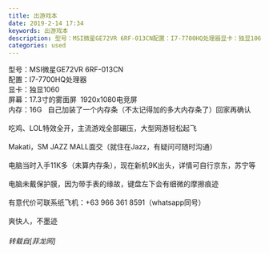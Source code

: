 ```yaml
---
title: 出游戏本
date: 2019-2-14 17:34
keywords: 出游戏本
description: 型号：MSI微星GE72VR 6RF-013CN配置：I7-7700HQ处理器显卡：独显1060屏幕：17.3寸的雾面屏  1920x1080电竞屏内存：16G   自己加装了一个内存条（不太记得加的多大内存条了）回家再确认吃鸡、LOL特效全开，主流游戏全部碾压，大型网游轻松起飞Makati，SM JAZZ MALL面交（就住在Jazz，有疑问可随时沟通）电脑当时入手11K多（未算内存条），现在新机9K出头，详情可自行京东，苏宁等电脑未戴保护膜，因为带手表的缘故，键盘左下会有细微的摩擦痕迹有意代价可联系纸飞机：+63 966 361 8591（whatsapp同号）爽快人，不墨迹
categories: used
---
```

<td class="t_f" id="postmessage_3005428">

型号：MSI微星GE72VR 6RF-013CN<br/>
配置：I7-7700HQ处理器<br/>
显卡：独显1060<br/>
屏幕：17.3寸的雾面屏  1920x1080电竞屏<br/>
内存：16G   自己加装了一个内存条（不太记得加的多大内存条了）回家再确认<br/>
<br/>
吃鸡、LOL特效全开，主流游戏全部碾压，大型网游轻松起飞<br/>
<br/>
Makati，SM JAZZ MALL面交（就住在Jazz，有疑问可随时沟通）<br/>
<br/>
电脑当时入手11K多（未算内存条），现在新机9K出头，详情可自行京东，苏宁等<br/>
<br/>
电脑未戴保护膜，因为带手表的缘故，键盘左下会有细微的摩擦痕迹<br/>
<br/>
有意代价可联系纸飞机：+63 966 361 8591（whatsapp同号）<br/>
<br/>
爽快人，不墨迹</td>
###### 转载自[菲龙网]